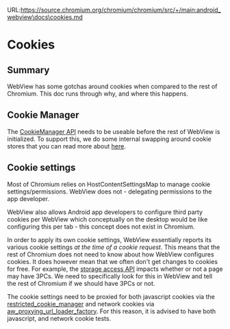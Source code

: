 URL:https://source.chromium.org/chromium/chromium/src/+/main:android_webview\docs\cookies.md
# Cookies

## Summary

WebView has some gotchas around cookies when compared to the rest of Chromium.
This doc runs through why, and where this happens.

## Cookie Manager

The [CookieManager API](https://developer.android.com/reference/android/webkit/CookieManager) needs to be useable before
the rest of WebView is initialized. To support this, we do some internal swapping around cookie stores
that you can read more about [here](https://source.chromium.org/chromium/chromium/src/+/main:android_webview/browser/cookie_manager.h;l=46;drc=cbebd148e6898552bdd91af1c63c92b2de40beed).

## Cookie settings

Most of Chromium relies on HostContentSettingsMap to manage cookie settings/permissions.
WebView does not - delegating permissions to the app developer.

WebView also allows Android app developers to configure third party cookies per WebView which conceptually on the
desktop would be like configuring this per tab - this concept does not exist in Chromium.

In order to apply its own cookie settings, WebView essentially reports its various cookie settings _at the time of a
cookie request_. This means that the rest of Chromium does not need to know about how WebView configures cookies.
It does however mean that we often don't get changes to cookies for free. For example, the [storage access API](
https://developer.mozilla.org/en-US/docs/Web/API/Storage_Access_API) impacts whether or not a page may have 3PCs. We
need to specifically look for this in WebView and tell the rest of Chromium if we should have 3PCs or not.

The cookie settings need to be proxied for both javascript cookies via the [restricted_cookie_manager](services/network/restricted_cookie_manager.h)
and network cookies via [aw_proxying_url_loader_factory](android_webview/browser/network_service/aw_proxying_url_loader_factory.h).
For this reason, it is advised to have both javascript, and network cookie tests.

